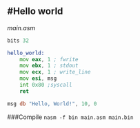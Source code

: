 #Hello world
---

*main.asm*
```asm
bits 32

hello_world:
    mov eax, 1 ; fwrite
    mov ebx, 1 ; stdout
    mov ecx, 1 ; write_line
    mov esi, msg
    int 0x80 ;syscall
    ret

msg db "Hello, World!", 10, 0
```

###Compile
`nasm -f bin main.asm main.bin`